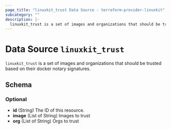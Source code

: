 ```yaml
---
page_title: "linuxkit_trust Data Source - terraform-provider-linuxkit"
subcategory: ""
description: |-
  linuxkit_trust is a set of images and organizations that should be trusted based on their docker notary signatures.
---
```


# Data Source `linuxkit_trust`

`linuxkit_trust` is a set of images and organizations that should be trusted based on their docker notary signatures.



## Schema

### Optional

- **id** (String) The ID of this resource.
- **image** (List of String) Images to trust
- **org** (List of String) Orgs to trust


